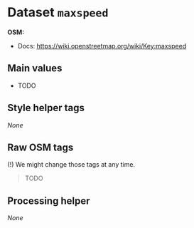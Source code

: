 # Dataset `maxspeed`

**OSM:**

- Docs: https://wiki.openstreetmap.org/wiki/Key:maxspeed

## Main values

- TODO

## Style helper tags

_None_

## Raw OSM tags

(!) We might change those tags at any time.

> TODO

## Processing helper

_None_
